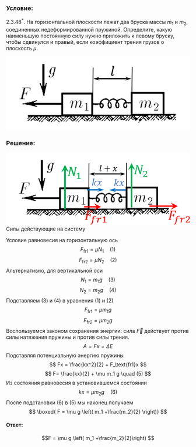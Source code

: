 ###  Условие: 

$2.3.48^*.$ На горизонтальной плоскости лежат два бруска массы $m_1$ и $m_2$, соединенных недеформированной пружиной. Определите, какую наименьшую постоянную силу нужно приложить к левому бруску, чтобы сдвинулся и правый, если коэффициент трения грузов о плоскость $\mu$. 

![ К задаче $2.3.48^*$ |757x302, 34%](../../img/2.3.48/2.3.48.png)

###  Решение: 

![ Силы действующие на систему |788x308, 51%](../../img/2.3.48/2.3.48_1.png)  Силы действующие на систему 

Условие равновесия на горизонтальную ось $$ F_\text{fr1} = \mu N_1 \quad (1) $$ $$ F_\text{fr2} = \mu N_2 \quad (2) $$ Альтернативно, для вертикальной оси $$ N_1 = m_1g \quad (3) $$ $$ N_2 = m_2g \quad (4) $$ Подставляем $(3)$ и $(4)$ в уравнения $(1)$ и $(2)$ $$ F_\text{fr1} = \mu m_1g $$ $$ F_\text{fr2} = \mu m_2g $$ Воспользуемся законом сохранения энергии: сила $\vec{F}$ действует против силы натяжения пружины и против силы трения. $$ A=Fx=\Delta E $$ Подставляя потенциальную энергию пружины $$ Fx = \frac{kx^2}{2} + F_\text{fr1}x $$ $$ F= \frac{kx}{2} + \mu m_1 g \quad (5) $$ Из состояния равновесия в установившемся состоянии $$ kx = \mu m_2 g \quad (6) $$ После подстановки $(6)$ в $(5)$ мы наконец получаем $$ \boxed{ F = \mu g \left( m_1 +\frac{m_2}{2} \right)} $$ 

####  Ответ: 

$$F = \mu g \left( m_1 +\frac{m_2}{2}\right) $$
